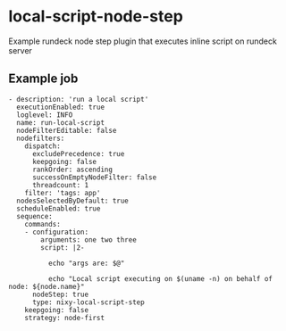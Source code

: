 # local-script-node-step
Example rundeck node step plugin that executes inline script on rundeck server

## Example job

```
- description: 'run a local script'
  executionEnabled: true
  loglevel: INFO
  name: run-local-script
  nodeFilterEditable: false
  nodefilters:
    dispatch:
      excludePrecedence: true
      keepgoing: false
      rankOrder: ascending
      successOnEmptyNodeFilter: false
      threadcount: 1
    filter: 'tags: app'
  nodesSelectedByDefault: true
  scheduleEnabled: true
  sequence:
    commands:
    - configuration:
        arguments: one two three
        script: |2-

          echo "args are: $@"

          echo "Local script executing on $(uname -n) on behalf of node: ${node.name}"
      nodeStep: true
      type: nixy-local-script-step
    keepgoing: false
    strategy: node-first
```
